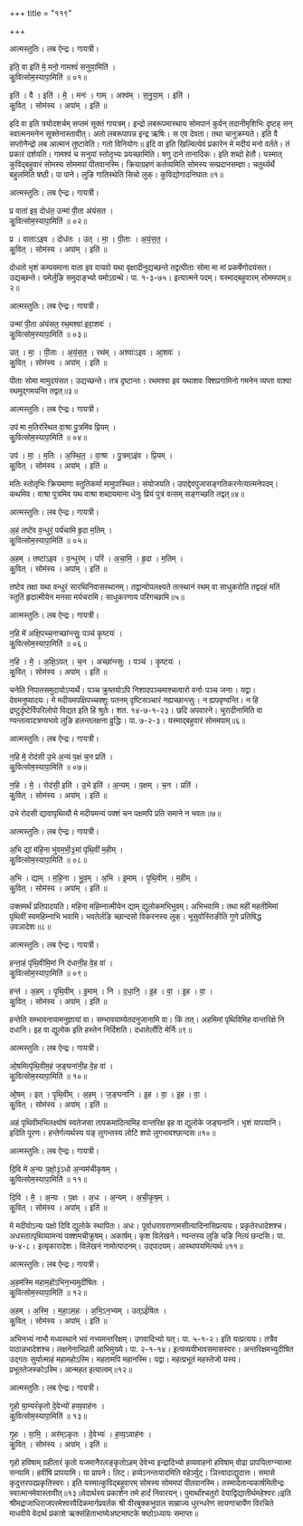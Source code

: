 +++
title = "११९"

+++


आत्मस्तुतिः। लब ऐन्द्रः। गायत्री।

इति॒ वा इति॑ मे॒ मनो॒ गामश्वं॑ सनुया॒मिति॑ ।  
कु॒वित्सोम॒स्यापा॒मिति॑ ॥ ०१॥

इति॑ । वै । इति॑ । मे॒ । मनः॑ । गाम् । अश्व॑म् । स॒नु॒या॒म् । इति॑ ।  
कु॒वित् । सोम॑स्य । अपा॑म् । इति॑ ॥

इदि वा इति त्रयोदशर्चम् सप्तमं सूक्तं गायत्रम्। इन्द्रो लबरूपमास्थाय सोमपानं कुर्वन् तदानीमृशिभिः दृष्टह् सन् स्वात्मनमनेन सूक्तेनास्तावीत्। अतो लबरूपापन्न इन्द्र ऋषिः। स एव देवता। तथा चानुक्रम्यते। इति वै सप्तोनैन्द्रो लब आत्मानं तुष्टावेति। गतो विनियोगः॥ इदि वा इति खिल्वित्येवं प्रकारेन मे मदीयं मनो वर्तते। तं प्रकारं दर्शयति। गामश्वं च सनुयां स्तोतृभ्यः प्रयच्छामिति। षणु दाने तानादिकः। इति शब्दो हेतौ। यस्मात् कुविद्बहुवारं सोमस्य सोममपां पीतवानस्मि। क्रियाग्रहणं कर्तव्यमिति सोमस्य सम्प्रदानसम्ज्ञा। चतुर्थ्यर्थे बहुलमिति षष्ठी। पा पाने। लुङि गातिस्थेति सिचो लुक्। कुविद्योगादनिघातः॥१॥

आत्मस्तुतिः। लब ऐन्द्रः। गायत्री।

प्र वाता॑ इव॒ दोध॑त॒ उन्मा॑ पी॒ता अ॑यंसत ।  
कु॒वित्सोम॒स्यापा॒मिति॑ ॥ ०२॥

प्र । वाताः॑ऽइव । दोध॑तः । उत् । मा॒ । पी॒ताः । अ॒यं॒स॒त॒ ।  
कु॒वित् । सोम॑स्य । अपा॑म् । इति॑ ॥

दोधतो भृशं कम्पयमाना वाता इव वायवो यथा वृक्षादीनुद्यच्छन्ते तद्वत्पीताः सोमा मा मां प्रकर्षेणोदयंसत। उद्यच्छन्ते। यमेर्लुङि समुदाङ्भ्यो यमोऽग्रन्थे। पा. १-३-७५। इत्यात्मने पदम्। यस्माद्बहुवारम् सोममपाम्॥२॥

आत्मस्तुतिः। लब ऐन्द्रः। गायत्री।

उन्मा॑ पी॒ता अ॑यंसत॒ रथ॒मश्वा॑ इवा॒शवः॑ ।  
कु॒वित्सोम॒स्यापा॒मिति॑ ॥ ०३॥

उत् । मा॒ । पी॒ताः । अ॒यं॒स॒त॒ । रथ॑म् । अश्वाः॑ऽइव । आ॒शवः॑ ।  
कु॒वित् । सोम॑स्य । अपा॑म् । इति॑ ॥

पीताः सोमा मामुदयंसत। उद्यच्छन्ते। तत्र दृष्टान्तः। रथमश्वा इव यथाशवः क्शिप्रगामिनो गमनेन व्यप्ता वाश्वा रथमुद्गमयन्ति तद्वत्॥३॥

आत्मस्तुतिः। लब ऐन्द्रः। गायत्री।

उप॑ मा म॒तिर॑स्थित वा॒श्रा पु॒त्रमि॑व प्रि॒यम् ।  
कु॒वित्सोम॒स्यापा॒मिति॑ ॥ ०४॥

उप॑ । मा॒ । म॒तिः । अ॒स्थि॒त॒ । वा॒श्रा । पु॒त्रम्ऽइ॑व । प्रि॒यम् ।  
कु॒वित् । सोम॑स्य । अपा॑म् । इति॑ ॥

मतिः स्तोतृभिः क्रियमाणा स्तुतिकर्मा मामुपास्थित। संयोजयति। उपाद्देवपुजासङ्गतिकरनेत्यात्मनेपदम्। कथमिव। वाश्रा पुत्रमिव यथ वाश्रा शब्दायमाना धेनुः प्रियं पुत्रं वत्सम् सङ्गच्छति तद्वत्॥४॥

आत्मस्तुतिः। लब ऐन्द्रः। गायत्री।

अ॒हं तष्टे॑व व॒न्धुरं॒ पर्य॑चामि हृ॒दा म॒तिम् ।  
कु॒वित्सोम॒स्यापा॒मिति॑ ॥ ०५॥

अ॒हम् । तष्टा॑ऽइव । व॒न्धुर॑म् । परि॑ । अ॒चा॒मि॒ । हृ॒दा । म॒तिम् ।  
कु॒वित् । सोम॑स्य । अपा॑म् । इति॑ ॥

तष्टेव तक्षा यथा वन्धुरं सारथिनिवासस्थानम्। तद्वान्वोपलक्ष्यते तत्स्थानं रथम् वा साधुकरोति तद्वदहं मतिं स्तुतिं हृदात्मीयेन मनसा मर्यचरामि। साधुकरणाय परिगच्छामि॥५॥

आत्मस्तुतिः। लब ऐन्द्रः। गायत्री।

न॒हि मे॑ अक्षि॒पच्च॒नाच्छा॑न्त्सुः॒ पञ्च॑ कृ॒ष्टयः॑ ।  
कु॒वित्सोम॒स्यापा॒मिति॑ ॥ ०६॥

न॒हि । मे॒ । अ॒क्षि॒ऽपत् । च॒न । अच्छा॑न्त्सुः । पञ्च॑ । कृ॒ष्टयः॑ ।  
कु॒वित् । सोम॑स्य । अपा॑म् । इति॑ ॥

चनेति निपातसमुदायोऽप्यर्थे। पञ्च क्रुष्तयोऽपि निशादपञ्चमाश्चत्वारो वर्नाः पञ्च जनाः। यद्वा। देवमनुष्यादयः। मे मदीयमपक्षिपच्चक्शुः पतनम् दृष्टिसञ्चारं नह्यच्छान्त्सुः। न ह्यपवृण्वन्ति। न हि द्रष्टुर्दृष्टेर्विपरिलोपो विद्यत इति हि श्रुतेः। शत. १४-७-१-२३। छदि अपवारने। चुरादीनामिति वा ण्यन्तत्वादत्रण्यभावे लुङि हलन्तलक्षना व्रुद्धिः। पा. ७-२-३। यस्माद्बहुवारं सोममपाम्॥६॥

आत्मस्तुतिः। लब ऐन्द्रः। गायत्री।

न॒हि मे॒ रोद॑सी उ॒भे अ॒न्यं प॒क्षं च॒न प्रति॑ ।  
कु॒वित्सोम॒स्यापा॒मिति॑ ॥ ०७॥

न॒हि । मे॒ । रोद॑सी॒ इति॑ । उ॒भे इति॑ । अ॒न्यम् । प॒क्षम् । च॒न । प्रति॑ ।  
कु॒वित् । सोम॑स्य । अपा॑म् । इति॑ ॥

उभे रोदसी द्यावापृथिव्यौ मे मदीयमन्यं पक्शं चन पक्षमपि प्रति समाने न भवतः॥७॥

आत्मस्तुतिः। लब ऐन्द्रः। गायत्री।

अ॒भि द्यां म॑हि॒ना भु॑वम॒भी॒३॒॑मां पृ॑थि॒वीं म॒हीम् ।  
कु॒वित्सोम॒स्यापा॒मिति॑ ॥ ०८॥

अ॒भि । द्याम् । म॒हि॒ना । भु॒व॒म् । अ॒भि । इ॒माम् । पृ॒थि॒वीम् । म॒हीम् ।  
कु॒वित् । सोम॑स्य । अपा॑म् । इति॑ ॥

उक्तमर्थं प्रतिपादयति। महिना महिम्नात्मीयेन द्याम् द्युलोकमभिभुवम्। अभिभवामि। तथा महीं महतीमिमां पृथिवीं स्वमहिम्नाभि भवामि। भवतेर्लङि च्छान्दसो विकरनस्य लुक्। भूसुवोस्तिङीति गुणे प्रतिषिद्ध उवञादेशः॥८॥

आत्मस्तुतिः। लब ऐन्द्रः। गायत्री।

हन्ता॒हं पृ॑थि॒वीमि॒मां नि द॑धानी॒ह वे॒ह वा॑ ।  
कु॒वित्सोम॒स्यापा॒मिति॑ ॥ ०९॥

हन्त॑ । अ॒हम् । पृ॒थि॒वीम् । इ॒माम् । नि । द॒धा॒नि॒ । इ॒ह । वा॒ । इ॒ह । वा॒ ।  
कु॒वित् । सोम॑स्य । अपा॑म् । इति॑ ॥

हन्तेति सम्भावनायामनुज्ञायां वा। सम्भावयाम्येतदनुजानामि वा। किं तत्। अहमिमां पृथिविमिह वान्तरिक्षे नि दधानि। इह वा द्युलोक इति हस्तेन निर्दिशति। दधातेर्लोटि मेर्निः॥९॥

आत्मस्तुतिः। लब ऐन्द्रः। गायत्री।

ओ॒षमित्पृ॑थि॒वीम॒हं ज॒ङ्घना॑नी॒ह वे॒ह वा॑ ।  
कु॒वित्सोम॒स्यापा॒मिति॑ ॥ १०॥

ओ॒षम् । इत् । पृ॒थि॒वीम् । अ॒हम् । ज॒ङ्घना॑नि । इ॒ह । वा॒ । इ॒ह । वा॒ ।  
कु॒वित् । सोम॑स्य । अपा॑म् । इति॑ ॥

अहं पृथिवीमभिलक्ष्योषं स्वतेजसा तापकमादित्यमिह वान्तरिक्ष इह वा द्युलोके जङ्घनानि। भृशं यापयानि। इदिति पूरणः। हन्तेर्गत्यर्थस्य यङ् लुगन्तस्य लोटि शपो लुगभावश्छान्दसः॥१०॥

आत्मस्तुतिः। लब ऐन्द्रः। गायत्री।

दि॒वि मे॑ अ॒न्यः प॒क्षो॒३॒॑ऽधो अ॒न्यम॑चीकृषम् ।  
कु॒वित्सोम॒स्यापा॒मिति॑ ॥ ११॥

दि॒वि । मे॒ । अ॒न्यः । प॒क्षः । अ॒धः । अ॒न्यम् । अ॒ची॒कृ॒ष॒म् ।  
कु॒वित् । सोम॑स्य । अपा॑म् । इति॑ ॥

मे मदीयोऽन्यः पक्षो दिवि द्युलोके स्थापितः। अधः। पूर्वाधरावराणामसीत्यादिनासिप्रत्ययः। प्रकृतेरधादेशश्च। अधस्तात्पृथिव्यामन्यं पक्शमचीक्रुषम्। अकार्षम्। कृश विलेखने। ण्यन्तस्य लुङि चङि नित्यं छन्दसि। पा. ७-४-८। इत्यृकारादेशः। विलेखनं नामोत्पादनम्। उद्पादयम्। आस्थापयमित्यर्थः॥११॥

आत्मस्तुतिः। लब ऐन्द्रः। गायत्री।

अ॒हम॑स्मि महाम॒हो॑ऽभिन॒भ्यमुदी॑षितः ।  
कु॒वित्सोम॒स्यापा॒मिति॑ ॥ १२॥

अ॒हम् । अ॒स्मि॒ । म॒हा॒ऽम॒हः । अ॒भि॒ऽन॒भ्यम् । उत्ऽई॑षितः ।  
कु॒वित् । सोम॑स्य । अपा॑म् । इति॑ ॥

अभिनभ्यं नाभौ मध्यस्थाने भवं नभ्यमन्तरिक्षम्। उगवादिभ्यो यत्। पा. ५-१-२। इति यत्प्रत्ययः। तत्रैव पाठान्नभादेशश्च। लक्षनेनाभिप्रती आभिमुख्ये। पा. २-१-१४। इत्यव्ययीभावसमासस्वरः। अन्तरिक्षमभ्युदीषित उद्गतः सुर्यात्माहं महामहोऽस्मि। महतामपि महानस्मि। यद्वा। महत्प्रभूतं महस्तेजो यस्य। प्रभूततेजस्कोऽस्मि। आन्महत इत्यात्वम्॥१२॥

आत्मस्तुतिः। लब ऐन्द्रः। गायत्री।

गृ॒हो या॒म्यरं॑कृतो दे॒वेभ्यो॑ हव्य॒वाह॑नः ।  
कु॒वित्सोम॒स्यापा॒मिति॑ ॥ १३॥

गृ॒हः । या॒मि॒ । अर॑म्ऽकृतः । दे॒वेभ्यः॑ । ह॒व्य॒ऽवाह॑नः ।  
कु॒वित् । सोम॑स्य । अपा॑म् । इति॑ ॥

गृहो हविषाम् ग्रहीतारं कृतो यजमानैरलङ्कृतोऽहम् देवेभ्य इन्द्रादिभ्यो हव्यवाहनो हविषाम् वोढा प्रापयिताग्न्यात्मा सन्यामि। हवींषि प्रापयामि। या प्रापने। लिट्। हव्येऽनन्तःपादमिति वहेर्ञ्युट्। ञित्त्वादाद्युदात्तः। समासे कृदुत्तरपदप्रकृतिस्वरः। इति यस्मात्कुविद्बहुवारम् सोमस्य सोममपां पीतवानस्मि। तस्मादेतान्यकार्षमितीन्द्रः स्वात्मानमेवास्तावीत्॥१३॥वेदार्थस्य प्रकाशेन तमे हार्दं निवारयन्। पुमार्थांश्चतुरो देयाद्विद्यातीर्थमहेश्वरः॥इति श्रीमद्राजाधिराजपरमेश्वरवैदिकमार्गप्रवर्तक श्री वीरबुक्कभुपाल साम्राज्य धुरन्धरेण सायणाचार्येण विरचिते माधवीये वेदार्थ प्रकाशे ऋक्संहिताभाष्येअष्टमाष्टके षष्ठोऽध्यायः समाप्तः॥